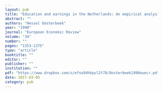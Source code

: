 ```yaml
---
layout: pub
title: "Education and earnings in the Netherlands: An empirical analysis"
abstract: ""
authors: "Hessel Oosterbeek"
year: "1990"
journal: "European Economic Review"
volume: "34"
number: ""
pages: "1353-1375"
type: "article"
booktitle: ""
editor: ""
publisher: ""
institution: ""
pdf: "https://www.dropbox.com/s/efso94hkpul2t78/Oosterbeek1990euecr.pdf?dl=0"
date: 2017-03-05
category: pub
---
```

